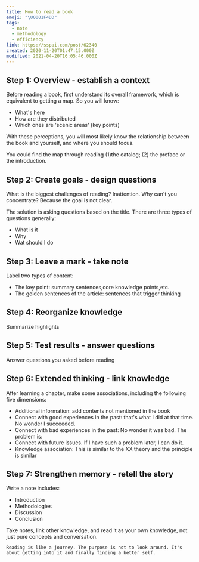 ```yaml
---
title: How to read a book
emoji: "\U0001F4DD"
tags:
  - note
  - methodology
  - efficiency
link: https://sspai.com/post/62340
created: 2020-11-20T01:47:15.000Z
modified: 2021-04-20T16:05:46.000Z
---
```


## Step 1: Overview - establish a context

Before reading a book, first understand its overall framework, which is equivalent to getting a map. So you will know:

- What's here
- How are they distributed
- Which ones are 'scenic areas' (key points)

With these perceptions, you will most likely know the relationship between the book and yourself, and where you should focus.

You could find the map through reading (1)the catalog; (2) the preface or the introduction.

## Step 2: Create goals - design questions

What is the biggest challenges of reading? Inattention. Why can't you concentrate? Because the goal is not clear.

The solution is asking questions based on the title. There are three types of questions generally:

- What is it
- Why
- Wat should I do

## Step 3: Leave a mark - take note

Label two types of content:

- The key point: summary sentences,core knowledge points,etc.
- The golden sentences of the article: sentences that trigger thinking

## Step 4: Reorganize knowledge

Summarize highlights

## Step 5: Test results - answer questions

Answer questions you asked before reading

## Step 6: Extended thinking - link knowledge

After learning a chapter, make some associations, including the following five dimensions:

- Additional information: add contents not mentioned in the book
- Connect with good experiences in the past: that's what I did at that time. No wonder I succeeded.
- Connect with bad experiences in the past: No wonder it was bad. The problem is:
- Connect with future issues. If I have such a problem later, I can do it.
- Knowledge association: This is similar to the XX theory and the principle is similar

## Step 7: Strengthen memory - retell the story

Write a note includes:

- Introduction
- Methodologies
- Discussion
- Conclusion

Take notes, link other knowledge, and read it as your own knowledge, not just pure concepts and conversation.

`Reading is like a journey. The purpose is not to look around. It's about getting into it and finally finding a better self.`
